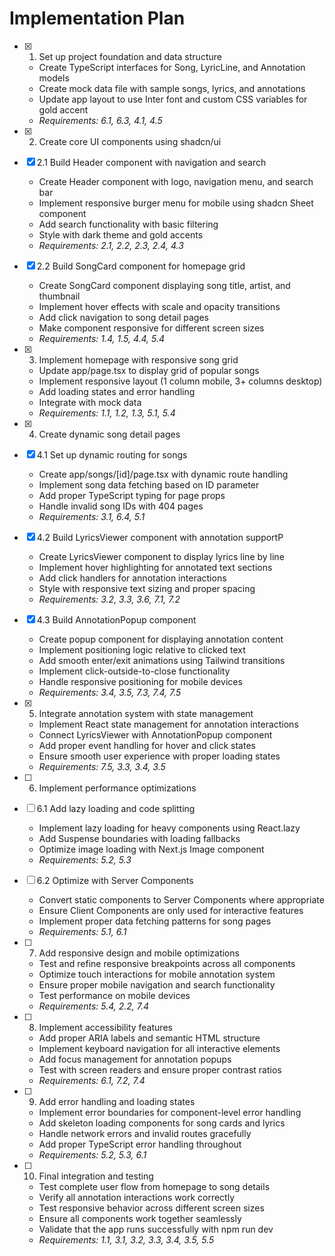 # Implementation Plan

- [x] 1. Set up project foundation and data structure

  - Create TypeScript interfaces for Song, LyricLine, and Annotation models
  - Create mock data file with sample songs, lyrics, and annotations
  - Update app layout to use Inter font and custom CSS variables for gold accent
  - _Requirements: 6.1, 6.3, 4.1, 4.5_

- [x] 2. Create core UI components using shadcn/ui
- [x] 2.1 Build Header component with navigation and search

  - Create Header component with logo, navigation menu, and search bar
  - Implement responsive burger menu for mobile using shadcn Sheet component
  - Add search functionality with basic filtering
  - Style with dark theme and gold accents
  - _Requirements: 2.1, 2.2, 2.3, 2.4, 4.3_

- [x] 2.2 Build SongCard component for homepage grid

  - Create SongCard component displaying song title, artist, and thumbnail
  - Implement hover effects with scale and opacity transitions
  - Add click navigation to song detail pages
  - Make component responsive for different screen sizes
  - _Requirements: 1.4, 1.5, 4.4, 5.4_

- [x] 3. Implement homepage with responsive song grid

  - Update app/page.tsx to display grid of popular songs
  - Implement responsive layout (1 column mobile, 3+ columns desktop)
  - Add loading states and error handling
  - Integrate with mock data
  - _Requirements: 1.1, 1.2, 1.3, 5.1, 5.4_

- [x] 4. Create dynamic song detail pages
- [x] 4.1 Set up dynamic routing for songs

  - Create app/songs/[id]/page.tsx with dynamic route handling
  - Implement song data fetching based on ID parameter
  - Add proper TypeScript typing for page props
  - Handle invalid song IDs with 404 pages
  - _Requirements: 3.1, 6.4, 5.1_

- [x] 4.2 Build LyricsViewer component with annotation supportP

  - Create LyricsViewer component to display lyrics line by line
  - Implement hover highlighting for annotated text sections
  - Add click handlers for annotation interactions
  - Style with responsive text sizing and proper spacing
  - _Requirements: 3.2, 3.3, 3.6, 7.1, 7.2_

- [x] 4.3 Build AnnotationPopup component

  - Create popup component for displaying annotation content
  - Implement positioning logic relative to clicked text
  - Add smooth enter/exit animations using Tailwind transitions
  - Implement click-outside-to-close functionality
  - Handle responsive positioning for mobile devices
  - _Requirements: 3.4, 3.5, 7.3, 7.4, 7.5_

- [x] 5. Integrate annotation system with state management

  - Implement React state management for annotation interactions
  - Connect LyricsViewer with AnnotationPopup component
  - Add proper event handling for hover and click states
  - Ensure smooth user experience with proper loading states
  - _Requirements: 7.5, 3.3, 3.4, 3.5_

- [ ] 6. Implement performance optimizations
- [ ] 6.1 Add lazy loading and code splitting

  - Implement lazy loading for heavy components using React.lazy
  - Add Suspense boundaries with loading fallbacks
  - Optimize image loading with Next.js Image component
  - _Requirements: 5.2, 5.3_

- [ ] 6.2 Optimize with Server Components

  - Convert static components to Server Components where appropriate
  - Ensure Client Components are only used for interactive features
  - Implement proper data fetching patterns for song pages
  - _Requirements: 5.1, 6.1_

- [ ] 7. Add responsive design and mobile optimizations

  - Test and refine responsive breakpoints across all components
  - Optimize touch interactions for mobile annotation system
  - Ensure proper mobile navigation and search functionality
  - Test performance on mobile devices
  - _Requirements: 5.4, 2.2, 7.4_

- [ ] 8. Implement accessibility features

  - Add proper ARIA labels and semantic HTML structure
  - Implement keyboard navigation for all interactive elements
  - Add focus management for annotation popups
  - Test with screen readers and ensure proper contrast ratios
  - _Requirements: 6.1, 7.2, 7.4_

- [ ] 9. Add error handling and loading states

  - Implement error boundaries for component-level error handling
  - Add skeleton loading components for song cards and lyrics
  - Handle network errors and invalid routes gracefully
  - Add proper TypeScript error handling throughout
  - _Requirements: 5.2, 5.3, 6.1_

- [ ] 10. Final integration and testing
  - Test complete user flow from homepage to song details
  - Verify all annotation interactions work correctly
  - Test responsive behavior across different screen sizes
  - Ensure all components work together seamlessly
  - Validate that the app runs successfully with npm run dev
  - _Requirements: 1.1, 3.1, 3.2, 3.3, 3.4, 3.5, 5.5_
